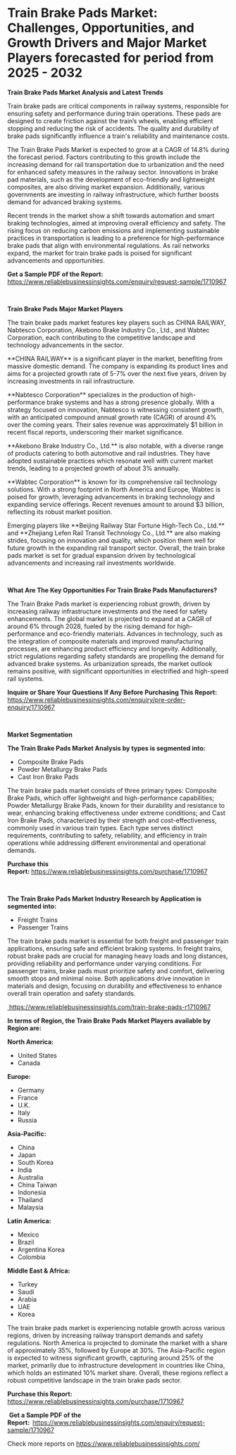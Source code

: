 <p><h1>Train Brake Pads Market: Challenges, Opportunities, and Growth Drivers and Major Market Players forecasted for period from 2025 - 2032</h1></p><p><strong>Train Brake Pads Market Analysis and Latest Trends</strong></p>
<p><p>Train brake pads are critical components in railway systems, responsible for ensuring safety and performance during train operations. These pads are designed to create friction against the train’s wheels, enabling efficient stopping and reducing the risk of accidents. The quality and durability of brake pads significantly influence a train's reliability and maintenance costs.</p><p>The Train Brake Pads Market is expected to grow at a CAGR of 14.8% during the forecast period. Factors contributing to this growth include the increasing demand for rail transportation due to urbanization and the need for enhanced safety measures in the railway sector. Innovations in brake pad materials, such as the development of eco-friendly and lightweight composites, are also driving market expansion. Additionally, various governments are investing in railway infrastructure, which further boosts demand for advanced braking systems.</p><p>Recent trends in the market show a shift towards automation and smart braking technologies, aimed at improving overall efficiency and safety. The rising focus on reducing carbon emissions and implementing sustainable practices in transportation is leading to a preference for high-performance brake pads that align with environmental regulations. As rail networks expand, the market for train brake pads is poised for significant advancements and opportunities.</p></p>
<p><strong>Get a Sample PDF of the Report:&nbsp;</strong> <a href="https://www.reliablebusinessinsights.com/enquiry/request-sample/1710967?utm_campaign=2335&utm_medium=2&utm_source=Github&utm_content=ia&utm_term=10042025&utm_id=train-brake-pads">https://www.reliablebusinessinsights.com/enquiry/request-sample/1710967</a></p>
<p>&nbsp;</p>
<p><strong>Train Brake Pads Major Market Players</strong></p>
<p><p>The train brake pads market features key players such as CHINA RAILWAY, Nabtesco Corporation, Akebono Brake Industry Co., Ltd., and Wabtec Corporation, each contributing to the competitive landscape and technology advancements in the sector.</p><p>**CHINA RAILWAY** is a significant player in the market, benefiting from massive domestic demand. The company is expanding its product lines and aims for a projected growth rate of 5-7% over the next five years, driven by increasing investments in rail infrastructure.</p><p>**Nabtesco Corporation** specializes in the production of high-performance brake systems and has a strong presence globally. With a strategy focused on innovation, Nabtesco is witnessing consistent growth, with an anticipated compound annual growth rate (CAGR) of around 4% over the coming years. Their sales revenue was approximately $1 billion in recent fiscal reports, underscoring their market significance.</p><p>**Akebono Brake Industry Co., Ltd.** is also notable, with a diverse range of products catering to both automotive and rail industries. They have adopted sustainable practices which resonate well with current market trends, leading to a projected growth of about 3% annually.</p><p>**Wabtec Corporation** is known for its comprehensive rail technology solutions. With a strong footprint in North America and Europe, Wabtec is poised for growth, leveraging advancements in braking technology and expanding service offerings. Recent revenues amount to around $3 billion, reflecting its robust market position.</p><p>Emerging players like **Beijing Railway Star Fortune High-Tech Co., Ltd.** and **Zhejiang Lefen Rail Transit Technology Co., Ltd.** are also making strides, focusing on innovation and quality, which position them well for future growth in the expanding rail transport sector. Overall, the train brake pads market is set for gradual expansion driven by technological advancements and increasing rail investments worldwide.</p></p>
<p>&nbsp;</p>
<p><strong>What Are The Key Opportunities For Train Brake Pads Manufacturers?</strong></p>
<p><p>The Train Brake Pads market is experiencing robust growth, driven by increasing railway infrastructure investments and the need for safety enhancements. The global market is projected to expand at a CAGR of around 6% through 2028, fueled by the rising demand for high-performance and eco-friendly materials. Advances in technology, such as the integration of composite materials and improved manufacturing processes, are enhancing product efficiency and longevity. Additionally, strict regulations regarding safety standards are propelling the demand for advanced brake systems. As urbanization spreads, the market outlook remains positive, with significant opportunities in electrified and high-speed rail systems.</p></p>
<p><strong>Inquire or Share Your Questions If Any Before Purchasing This Report:</strong> <a href="https://www.reliablebusinessinsights.com/enquiry/pre-order-enquiry/1710967?utm_campaign=2335&utm_medium=2&utm_source=Github&utm_content=ia&utm_term=10042025&utm_id=train-brake-pads">https://www.reliablebusinessinsights.com/enquiry/pre-order-enquiry/1710967</a></p>
<p>&nbsp;</p>
<p><strong>Market Segmentation</strong></p>
<p><strong>The Train Brake Pads Market Analysis by types is segmented into:</strong></p>
<p><ul><li>Composite Brake Pads</li><li>Powder Metallurgy Brake Pads</li><li>Cast Iron Brake Pads</li></ul></p>
<p><p>The train brake pads market consists of three primary types: Composite Brake Pads, which offer lightweight and high-performance capabilities; Powder Metallurgy Brake Pads, known for their durability and resistance to wear, enhancing braking effectiveness under extreme conditions; and Cast Iron Brake Pads, characterized by their strength and cost-effectiveness, commonly used in various train types. Each type serves distinct requirements, contributing to safety, reliability, and efficiency in train operations while addressing different environmental and operational demands.</p></p>
<p><strong>Purchase this Report:&nbsp;</strong><a href="https://www.reliablebusinessinsights.com/purchase/1710967?utm_campaign=2335&utm_medium=2&utm_source=Github&utm_content=ia&utm_term=10042025&utm_id=train-brake-pads">https://www.reliablebusinessinsights.com/purchase/1710967</a></p>
<p>&nbsp;</p>
<p><strong>The Train Brake Pads Market Industry Research by Application is segmented into:</strong></p>
<p><ul><li>Freight Trains</li><li>Passenger Trains</li></ul></p>
<p><p>The train brake pads market is essential for both freight and passenger train applications, ensuring safe and efficient braking systems. In freight trains, robust brake pads are crucial for managing heavy loads and long distances, providing reliability and performance under varying conditions. For passenger trains, brake pads must prioritize safety and comfort, delivering smooth stops and minimal noise. Both applications drive innovation in materials and design, focusing on durability and effectiveness to enhance overall train operation and safety standards.</p></p>
<p><a href="https://www.reliablebusinessinsights.com/train-brake-pads-r1710967?utm_campaign=2335&utm_medium=2&utm_source=Github&utm_content=ia&utm_term=10042025&utm_id=train-brake-pads">&nbsp;https://www.reliablebusinessinsights.com/train-brake-pads-r1710967</a></p>
<p><strong>In terms of Region, the Train Brake Pads Market Players available by Region are:</strong></p>
<p>
    <p> <strong> North America: </strong>
        <ul>
            <li>United States</li>
            <li>Canada</li>
        </ul>
        </p> 
    <p> <strong> Europe: </strong>
        <ul>
            <li>Germany</li>
            <li>France</li>
            <li>U.K.</li>
            <li>Italy</li>
            <li>Russia</li>
        </ul>
        </p> 
    <p> <strong> Asia-Pacific: </strong>
        <ul>
            <li>China</li>
            <li>Japan</li>
            <li>South Korea</li>
            <li>India</li>
            <li>Australia</li>
            <li>China Taiwan</li>
            <li>Indonesia</li>
            <li>Thailand</li>
            <li>Malaysia</li>
        </ul>
        </p> 
    <p> <strong> Latin America: </strong>
        <ul>
            <li>Mexico</li>
            <li>Brazil</li>
            <li>Argentina Korea</li>
            <li>Colombia</li>
        </ul>
        </p> 
    <p> <strong> Middle East & Africa: </strong>
        <ul>
            <li>Turkey</li>
            <li>Saudi</li>
            <li>Arabia</li>
            <li>UAE</li>
            <li>Korea</li>
        </ul>
    </p>
    </p>
<p><p>The train brake pads market is experiencing notable growth across various regions, driven by increasing railway transport demands and safety regulations. North America is projected to dominate the market with a share of approximately 35%, followed by Europe at 30%. The Asia-Pacific region is expected to witness significant growth, capturing around 25% of the market, primarily due to infrastructure development in countries like China, which holds an estimated 10% market share. Overall, these regions reflect a robust competitive landscape in the train brake pads sector.</p></p>
<p><strong>Purchase this Report: </strong><a href="https://www.reliablebusinessinsights.com/purchase/1710967?utm_campaign=2335&utm_medium=2&utm_source=Github&utm_content=ia&utm_term=10042025&utm_id=train-brake-pads">https://www.reliablebusinessinsights.com/purchase/1710967</a></p>
<p>&nbsp;<strong>Get a Sample PDF of the Report:&nbsp;&nbsp;</strong><a href="https://www.reliablebusinessinsights.com/enquiry/request-sample/1710967?utm_campaign=2335&utm_medium=2&utm_source=Github&utm_content=ia&utm_term=10042025&utm_id=train-brake-pads">https://www.reliablebusinessinsights.com/enquiry/request-sample/1710967</a></p>
<p><strong></strong></p>
<p>Check more reports on <a href="https://www.reliablebusinessinsights.com/?utm_campaign=2335&utm_medium=2&utm_source=Github&utm_content=ia&utm_term=10042025&utm_id=train-brake-pads">https://www.reliablebusinessinsights.com/</a></p>
